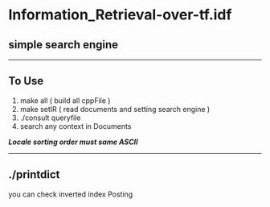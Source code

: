 # Information_Retrieval-over-tf.idf

## simple search engine
-----------------------------------------------

## __To Use__
1. make all   ( build all cppFile )
2. make setIR ( read documents and setting search engine )
3. ./consult queryfile
4. search any context in Documents

***Locale sorting order must same ASCII***

----------------------------------------------------
## ./printdict
you can check inverted index Posting
